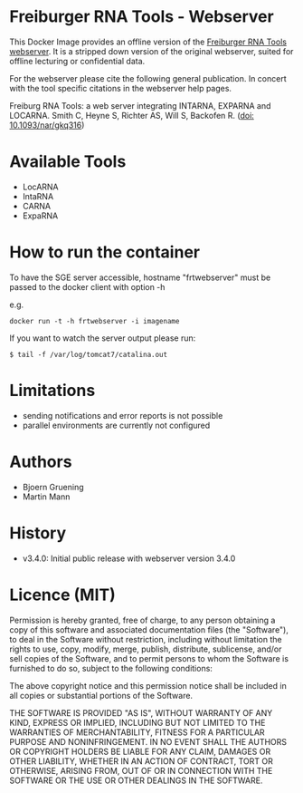 Freiburger RNA Tools - Webserver
================================

This Docker Image provides an offline version of the [Freiburger RNA Tools webserver](http://rna.informatik.uni-freiburg.de/). It is a stripped down version of the original webserver, suited for offline lecturing or confidential data.

For the webserver please cite the following general publication. In concert with the tool specific citations in the webserver help pages.

Freiburg RNA Tools: a web server integrating INTARNA, EXPARNA and LOCARNA.
Smith C, Heyne S, Richter AS, Will S, Backofen R. ([doi: 10.1093/nar/gkq316](http://www.ncbi.nlm.nih.gov/pubmed/20444875))


Available Tools
===============

 * LocARNA
 * IntaRNA
 * CARNA
 * ExpaRNA

How to run the container
===========

To have the SGE server accessible,  hostname "frtwebserver" must be passed to the docker client with option -h

e.g.

    docker run -t -h frtwebserver -i imagename
    
If you want to watch the server output please run:

    $ tail -f /var/log/tomcat7/catalina.out

Limitations
===========

 * sending notifications and error reports is not possible
 * parallel environments are currently not configured

 

Authors
=======

 * Bjoern Gruening
 * Martin Mann


History
=======

- v3.4.0: Initial public release with webserver version 3.4.0



Licence (MIT)
=============

Permission is hereby granted, free of charge, to any person obtaining a copy
of this software and associated documentation files (the "Software"), to deal
in the Software without restriction, including without limitation the rights
to use, copy, modify, merge, publish, distribute, sublicense, and/or sell
copies of the Software, and to permit persons to whom the Software is
furnished to do so, subject to the following conditions:

The above copyright notice and this permission notice shall be included in
all copies or substantial portions of the Software.

THE SOFTWARE IS PROVIDED "AS IS", WITHOUT WARRANTY OF ANY KIND, EXPRESS OR
IMPLIED, INCLUDING BUT NOT LIMITED TO THE WARRANTIES OF MERCHANTABILITY,
FITNESS FOR A PARTICULAR PURPOSE AND NONINFRINGEMENT. IN NO EVENT SHALL THE
AUTHORS OR COPYRIGHT HOLDERS BE LIABLE FOR ANY CLAIM, DAMAGES OR OTHER
LIABILITY, WHETHER IN AN ACTION OF CONTRACT, TORT OR OTHERWISE, ARISING FROM,
OUT OF OR IN CONNECTION WITH THE SOFTWARE OR THE USE OR OTHER DEALINGS IN
THE SOFTWARE.
